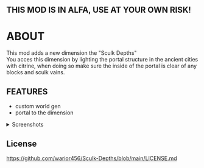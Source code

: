 ## THIS MOD IS IN ALFA, USE AT YOUR OWN RISK!
# ABOUT


This mod adds a new dimension the "Sculk Depths" <br>
You acces this dimension by lighting the portal structure in the ancient cities with citrine, when doing so make sure the inside of the portal is clear of any blocks and sculk vains.


## FEATURES
  
  - custom world gen
  - portal to the dimension
  
  <details>
    <summary> Screenshots </summary>

![Sculk-Dephts-portal](https://user-images.githubusercontent.com/66562258/226136999-a4a0a517-c7dc-4989-9ca7-37d1193019d8.png) <br>
![image](https://user-images.githubusercontent.com/66562258/226136962-843025cf-957b-4331-a343-f8b4e9265709.png) <br>
![image](https://user-images.githubusercontent.com/66562258/226136978-d1683dd1-d642-4cae-a204-0a92fb0ad2ba.png) <br>
![image](https://user-images.githubusercontent.com/66562258/226213541-25528269-7c6c-46cd-8c4e-f0bab01fd724.png)




</details>




## License
https://github.com/warior456/Sculk-Depths/blob/main/LICENSE.md

